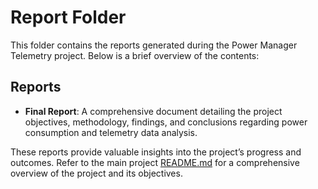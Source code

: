 # Report Folder

This folder contains the reports generated during the Power Manager Telemetry project. Below is a brief overview of the contents:

## Reports
- **Final Report**: A comprehensive document detailing the project objectives, methodology, findings, and conclusions regarding power consumption and telemetry data analysis.

These reports provide valuable insights into the project’s progress and outcomes. Refer to the main project [README.md](../README.md) for a comprehensive overview of the project and its objectives.

